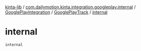 [kinta-lib](../../../index.md) / [com.dailymotion.kinta.integration.googleplay.internal](../../index.md) / [GooglePlayIntegration](../index.md) / [GooglePlayTrack](index.md) / [internal](./internal.md)

# internal

`internal`